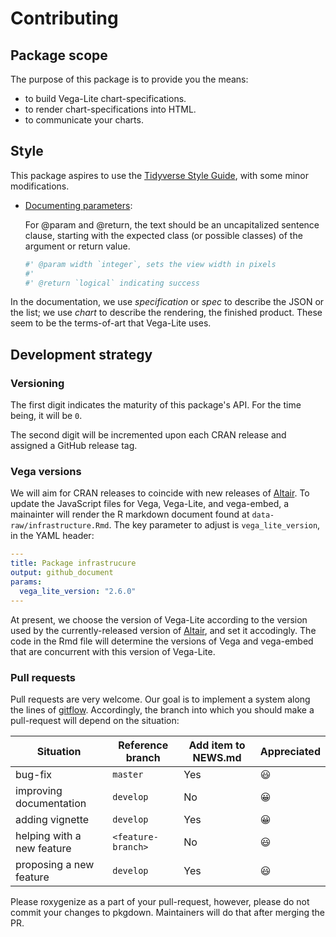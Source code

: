 # Contributing

## Package scope

The purpose of this package is to provide you the means:

- to build Vega-Lite chart-specifications.
- to render chart-specifications into HTML.
- to communicate your charts.

## Style

This package aspires to use the [Tidyverse Style Guide](http://style.tidyverse.org), with some minor modifications.

- [Documenting parameters](http://style.tidyverse.org/code-documentation.html#documenting-parameters):

   For @param and @return, the text should be an uncapitalized sentence clause, starting with the expected class (or possible classes) of the argument or return value.

   ```r
   #' @param width `integer`, sets the view width in pixels
   #'
   #' @return `logical` indicating success
   ```

In the documentation, we use *specification* or *spec* to describe the JSON or the list; we use *chart* to describe the rendering, the finished product. These seem to be the terms-of-art that Vega-Lite uses.

## Development strategy

### Versioning

The first digit indicates the maturity of this package's API. For the time being, it will be `0`.

The second digit will be incremented upon each CRAN release and assigned a GitHub release tag.

### Vega versions 

We will aim for CRAN releases to coincide with new releases of [Altair](https://altair-viz.github.io). To update the JavaScript files for Vega, Vega-Lite, and vega-embed, a mainainter will render the R markdown document found at `data-raw/infrastructure.Rmd`. The key parameter to adjust is `vega_lite_version`, in the YAML header:

```yaml
---
title: Package infrastrucure
output: github_document
params:
  vega_lite_version: "2.6.0"
---
```

At present, we choose the version of Vega-Lite according to the version used by the currently-released version of [Altair](https://altair-viz.github.io), and set it accodingly. The code in the Rmd file will determine the versions of Vega and vega-embed that are concurrent with this version of Vega-Lite.

### Pull requests

Pull requests are very welcome. Our goal is to implement a system along the lines of [gitflow](https://datasift.github.io/gitflow/IntroducingGitFlow.html). Accordingly, the branch into which you should make a pull-request will depend on the situation:

Situation                  | Reference branch     | Add item to NEWS.md   | Appreciated
-------------------------- | -------------------- | --------------------- | -----------
bug-fix                    | `master`             | Yes                   | 😃
improving documentation    | `develop`            | No                    | 😀
adding vignette            | `develop`            | Yes                   | 😀
helping with a new feature | `<feature-branch>`   | No                    | 😃
proposing a new feature    | `develop`            | Yes                   | 😃

Please roxygenize as a part of your pull-request, however, please do not commit your changes to pkgdown. Maintainers will do that after merging the PR.



